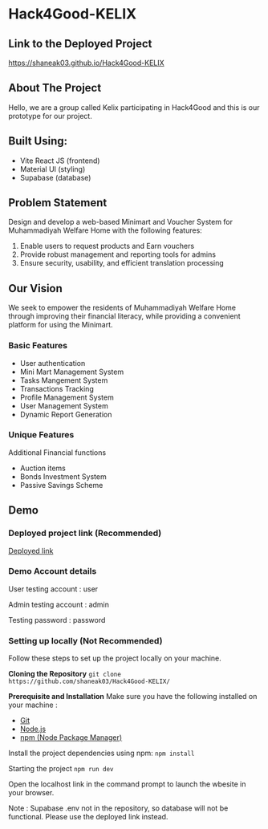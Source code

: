 # Hack4Good-KELIX

## Link to the Deployed Project
https://shaneak03.github.io/Hack4Good-KELIX

## About The Project
Hello, we are a group called Kelix participating in Hack4Good and this is our prototype for our project.

## Built Using:
- Vite React JS (frontend)
- Material UI (styling)
- Supabase (database)

## Problem Statement
Design and develop a web-based Minimart and Voucher System for Muhammadiyah Welfare Home with the following features:
1. Enable users to request products and Earn vouchers
2. Provide robust management and reporting tools for admins
3. Ensure security, usability, and efficient translation processing

## Our Vision
We seek to empower the residents of Muhammadiyah Welfare Home through improving their financial literacy, while providing a convenient platform for using the Minimart.

### Basic Features
- User authentication
- Mini Mart Management System
- Tasks Mangement System
- Transactions Tracking
- Profile Management System
- User Management System
- Dynamic Report Generation

### Unique Features
Additional Financial functions
- Auction items
- Bonds Investment System
- Passive Savings Scheme


## Demo

### Deployed project link (Recommended)
[Deployed link](https://shaneak03.github.io/Hack4Good-KELIX)


### Demo Account details

User testing account : user

Admin testing account : admin

Testing password : password


### Setting up locally (Not Recommended)
Follow these steps to set up the project locally on your machine.


**Cloning the Repository**
```git clone https://github.com/shaneak03/Hack4Good-KELIX/```


**Prerequisite and Installation**
Make sure you have the following installed on your machine :
- [Git](https://git-scm.com/)
- [Node.js](https://nodejs.org/en)
- [npm (Node Package Manager)](https://www.npmjs.com/)


Install the project dependencies using npm: 
```npm install```

Starting the project
```npm run dev```

Open the localhost link in the command prompt to launch the wbesite in your browser.

Note : Supabase .env not in the repository, so database will not be functional. Please use the deployed link instead.


